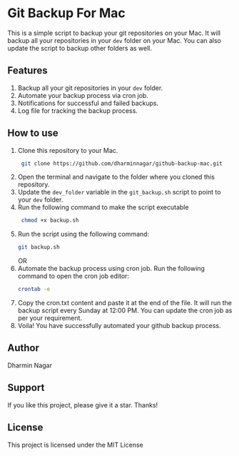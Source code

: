 # Git Backup For Mac
This is a simple script to backup your git repositories on your Mac. It will backup all your repositories in your `dev` folder on your Mac. You can also update the script to backup other folders as well.

## Features
1. Backup all your git repositories in your `dev` folder.
2. Automate your backup process via cron job.
3. Notifications for successful and failed backups.
4. Log file for tracking the backup process.

## How to use
1. Clone this repository to your Mac.
   ```bash
    git clone https://github.com/dharminnagar/github-backup-mac.git
    ```
2. Open the terminal and navigate to the folder where you cloned this repository.
3. Update the `dev_folder` variable in the `git_backup.sh` script to point to your `dev` folder.
4. Run the following command to make the script executable
   ```bash
    chmod +x backup.sh
    ```
5. Run the script using the following command:
   ```bash
   git backup.sh
   ```
   OR
6. Automate the backup process using cron job. Run the following command to open the cron job editor:
   ```bash
   crontab -e
   ```
7. Copy the cron.txt content and paste it at the end of the file. It will run the backup script every Sunday at 12:00 PM. You can update the cron job as per your requirement.
8. Voila! You have successfully automated your github backup process.

## Author
Dharmin Nagar

## Support
If you like this project, please give it a star. Thanks!

## License
This project is licensed under the MIT License